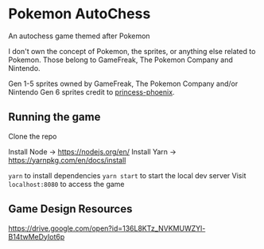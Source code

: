 # Pokemon AutoChess

An autochess game themed after Pokemon

I don't own the concept of Pokemon, the sprites, or anything else related to Pokemon. Those belong to GameFreak, The Pokemon Company and Nintendo.

Gen 1-5 sprites owned by GameFreak, The Pokemon Company and/or Nintendo
Gen 6 sprites credit to [princess-phoenix](https://www.deviantart.com/princess-phoenix/art/Gen-6-Kalos-Pokemon-Overworld-Sprites-525954409).

## Running the game

Clone the repo

Install Node -> https://nodejs.org/en/
Install Yarn -> https://yarnpkg.com/en/docs/install

`yarn` to install dependencies
`yarn start` to start the local dev server
Visit `localhost:8080` to access the game

## Game Design Resources
https://drive.google.com/open?id=136L8KTz_NVKMUWZYl-B14twMeDyIot6p
